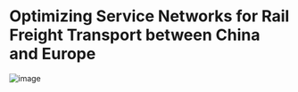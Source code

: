 # Optimizing Service Networks for Rail Freight Transport between China and Europe


![image](https://github.com/ronnyshan/SSNDAchen/assets/104714909/c3c1bec2-4864-40b0-94c5-666447b28104)
